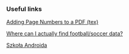 ### Useful links

[Adding Page Numbers to a PDF (tex)](https://forums.linuxmint.com/viewtopic.php?p=1201936#p1201936)

[Where can I actually find football/soccer data?](https://github.com/jokecamp/jokecamp.com/blob/master/_posts/2014-03-08-guide-to-football-and-soccer-data-and-apis.markdown)

[Szkoła Androida](https://szkolaandroida.pl/)
